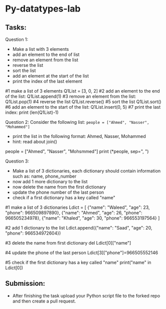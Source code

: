 # Py-datatypes-lab

## Tasks:

Question 1:
- Make a list with 3 elements
- add an element to the end of list
- remove an element from the list
- reverse the list
- sort the list 
- add an element at the start of the list
- print the index of the last element

#1 make a list of 3 elements
Q1List = [3, 0, 2]
#2 add an element to the end of the list: 
Q1List.append(1)
#3 remove an element from the list: 
Q1List.pop(1)
#4 reverse the list
Q1List.reverse()
#5 sort the list
Q1List.sort()
#6 add an element to the start of the list: 
Q1List.insert(0, 5)
#7 print the last index: 
print (len(Q1List)-1)

Question 2:
Consider the following list: ``` people = ["Ahmed", "Nasser", "Mohammed"] ```
- print the list in the following format: Ahmed, Nasser, Mohammed
- hint: read about join()

people = ["Ahmed", "Nasser", "Mohsmmed"]
print (*people, sep=", ")

Question 3:
- Make a list of 3 dictionaries, each dictionary should contain information such as: name, phone_number
- now add 1 more dictionary to the list 
- now delete the name from the first dictionary
- update the phone number of the last person
- check if a first dictionary has a key called "name" 

#1 make a list of 3 dictionaries
Ldict = [
{"name": "Waleed", "age": 23, "phone": 966509897890},
{"name": "Ahmed", "age": 26, "phone": 966505234978},
{"name": "Khaled", "age": 30, "phone": 966553197564}
]

#2 add 1 dictionary to the list
Ldict.append({"name": "Saad", "age": 20, "phone": 966534972604})

#3 delete the name from first dictionary
del Ldict[0]["name"]

#4 update the phone of the last person
Ldict[3]["phone"]=966505552146

#5 check if the first dictionary has a key called "name"
print("name" in Ldict[0])


## Submission:

- After finishing the task upload your Python script file to the forked repo and then create a pull request.
